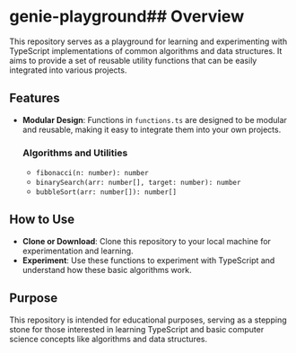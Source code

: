 # genie-playground## Overview
This repository serves as a playground for learning and experimenting with TypeScript implementations of common algorithms and data structures. It aims to provide a set of reusable utility functions that can be easily integrated into various projects.

## Features
- **Modular Design**: Functions in `functions.ts` are designed to be modular and reusable, making it easy to integrate them into your own projects.

  ### Algorithms and Utilities
  - `fibonacci(n: number): number`
  - `binarySearch(arr: number[], target: number): number`
  - `bubbleSort(arr: number[]): number[]`

## How to Use
- **Clone or Download**: Clone this repository to your local machine for experimentation and learning.
- **Experiment**: Use these functions to experiment with TypeScript and understand how these basic algorithms work.

## Purpose
This repository is intended for educational purposes, serving as a stepping stone for those interested in learning TypeScript and basic computer science concepts like algorithms and data structures.